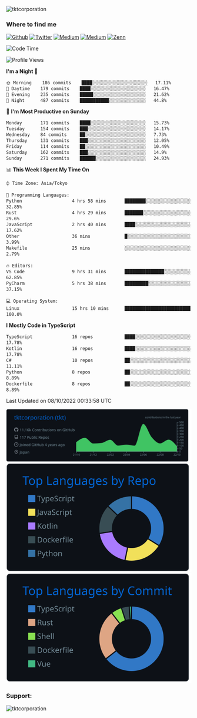 <p align="left"> <img src="https://komarev.com/ghpvc/?username=tktcorporation&label=Profile%20views&color=0e75b6&style=flat" alt="tktcorporation" /> </p>

<h3>Where to find me</h3>
<p>
<a href="https://github.com/tktcorporation" target="_blank"><img alt="Github" src="https://img.shields.io/badge/GitHub-%2312100E.svg?&style=for-the-badge&logo=Github&logoColor=white" /></a>
<a href="https://twitter.com/tktcorporation" target="_blank"><img alt="Twitter" src="https://img.shields.io/badge/twitter-%231DA1F2.svg?&style=for-the-badge&logo=twitter&logoColor=white" /></a>
<a href="https://www.linkedin.com/in/tktcorporation" target="_blank"><img alt="Medium" src="https://img.shields.io/badge/linkdin-0a66c2.svg?&style=for-the-badge&logo=linkedin&logoColor=white" /></a>
<a href="https://qiita.com/tktcorporation" target="_blank"><img alt="Medium" src="https://img.shields.io/badge/qiita-55C500.svg?&style=for-the-badge&logo=qiita&logoColor=white" /></a>
<a href="https://zenn.dev/tktcorporation" target="_blank"><img alt="Zenn" src="https://img.shields.io/badge/Zenn-3EA8FF.svg?&style=for-the-badge&logo=Zenn&logoColor=white" /></a>
</p>
  
<!--START_SECTION:waka-->
![Code Time](http://img.shields.io/badge/Code%20Time-601%20hrs%2029%20mins-blue)

![Profile Views](http://img.shields.io/badge/Profile%20Views-9-blue)

**I'm a Night 🦉** 

```text
🌞 Morning    186 commits    ████░░░░░░░░░░░░░░░░░░░░░   17.11% 
🌆 Daytime    179 commits    ████░░░░░░░░░░░░░░░░░░░░░   16.47% 
🌃 Evening    235 commits    █████░░░░░░░░░░░░░░░░░░░░   21.62% 
🌙 Night      487 commits    ███████████░░░░░░░░░░░░░░   44.8%

```
📅 **I'm Most Productive on Sunday** 

```text
Monday       171 commits    ████░░░░░░░░░░░░░░░░░░░░░   15.73% 
Tuesday      154 commits    ███░░░░░░░░░░░░░░░░░░░░░░   14.17% 
Wednesday    84 commits     ██░░░░░░░░░░░░░░░░░░░░░░░   7.73% 
Thursday     131 commits    ███░░░░░░░░░░░░░░░░░░░░░░   12.05% 
Friday       114 commits    ██░░░░░░░░░░░░░░░░░░░░░░░   10.49% 
Saturday     162 commits    ███░░░░░░░░░░░░░░░░░░░░░░   14.9% 
Sunday       271 commits    ██████░░░░░░░░░░░░░░░░░░░   24.93%

```


📊 **This Week I Spent My Time On** 

```text
⌚︎ Time Zone: Asia/Tokyo

💬 Programming Languages: 
Python                   4 hrs 58 mins       ████████░░░░░░░░░░░░░░░░░   32.85% 
Rust                     4 hrs 29 mins       ███████░░░░░░░░░░░░░░░░░░   29.6% 
JavaScript               2 hrs 40 mins       ████░░░░░░░░░░░░░░░░░░░░░   17.62% 
Other                    36 mins             █░░░░░░░░░░░░░░░░░░░░░░░░   3.99% 
Makefile                 25 mins             ░░░░░░░░░░░░░░░░░░░░░░░░░   2.79%

🔥 Editors: 
VS Code                  9 hrs 31 mins       ███████████████░░░░░░░░░░   62.85% 
PyCharm                  5 hrs 38 mins       █████████░░░░░░░░░░░░░░░░   37.15%

💻 Operating System: 
Linux                    15 hrs 10 mins      █████████████████████████   100.0%

```

**I Mostly Code in TypeScript** 

```text
TypeScript               16 repos            ████░░░░░░░░░░░░░░░░░░░░░   17.78% 
Kotlin                   16 repos            ████░░░░░░░░░░░░░░░░░░░░░   17.78% 
C#                       10 repos            ██░░░░░░░░░░░░░░░░░░░░░░░   11.11% 
Python                   8 repos             ██░░░░░░░░░░░░░░░░░░░░░░░   8.89% 
Dockerfile               8 repos             ██░░░░░░░░░░░░░░░░░░░░░░░   8.89%

```



 Last Updated on 08/10/2022 00:33:58 UTC
<!--END_SECTION:waka-->

[![](https://raw.githubusercontent.com/tktcorporation/tktcorporation/master/profile-summary-card-output/github_dark/0-profile-details.svg)](https://github.com/vn7n24fzkq/github-profile-summary-cards)
[![](https://raw.githubusercontent.com/tktcorporation/tktcorporation/master/profile-summary-card-output/github_dark/1-repos-per-language.svg)](https://github.com/vn7n24fzkq/github-profile-summary-cards) [![](https://raw.githubusercontent.com/tktcorporation/tktcorporation/master/profile-summary-card-output/github_dark/2-most-commit-language.svg)](https://github.com/vn7n24fzkq/github-profile-summary-cards)

<h3 align="left">Support:</h3>
<p><a href="https://www.buymeacoffee.com/tktcorporation"> <img align="left" src="https://cdn.buymeacoffee.com/buttons/v2/default-yellow.png" height="50" width="210" alt="tktcorporation" /></a></p><br><br>
